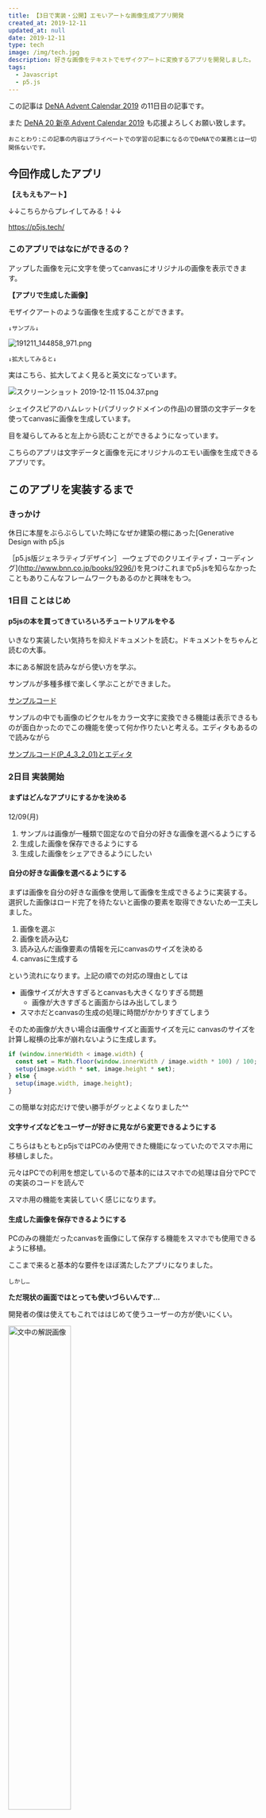 ```yaml
---
title: 【3日で実装・公開】エモいアートな画像生成アプリ開発
created_at: 2019-12-11
updated_at: null
date: 2019-12-11
type: tech
image: /img/tech.jpg
description: 好きな画像をテキストでモザイクアートに変換するアプリを開発しました。
tags:
  - Javascript
  - p5.js
---
```


この記事は [DeNA Advent Calendar 2019](https://qiita.com/advent-calendar/2019/dena) の11日目の記事です。

また [DeNA 20 新卒 Advent Calendar 2019](https://qiita.com/advent-calendar/2019/dena-20-shinsostu) も応援よろしくお願い致します。

`おことわり:この記事の内容はプライベートでの学習の記事になるのでDeNAでの業務とは一切関係ないです。`


## 今回作成したアプリ

**【えもえもアート】**

↓↓こちらからプレイしてみる！↓↓

https://p5js.tech/

### このアプリではなにができるの？

アップした画像を元に文字を使ってcanvasにオリジナルの画像を表示できます。

**【アプリで生成した画像】**

モザイクアートのような画像を生成することができます。

`↓サンプル↓`

![191211_144858_971.png](https://qiita-image-store.s3.ap-northeast-1.amazonaws.com/0/199085/9a5276e4-d5e9-9cd6-a4bd-2e96b4e578ef.png)

`↓拡大してみると↓`

実はこちら、拡大してよく見ると英文になっています。

<img
alt="スクリーンショット 2019-12-11 15.04.37.png"
src="https://qiita-image-store.s3.ap-northeast-1.amazonaws.com/0/199085/183289be-362b-1fcc-fbbf-a19efcc7855f.png">

シェイクスピアのハムレット(パブリックドメインの作品)の冒頭の文字データを使ってcanvasに画像を生成しています。

目を凝らしてみると左上から読むことができるようになっています。

こちらのアプリは文字データと画像を元にオリジナルのエモい画像を生成できるアプリです。

## このアプリを実装するまで

### きっかけ

休日に本屋をぶらぶらしていた時になぜか建築の棚にあった[Generative Design with p5.js

［p5.js版ジェネラティブデザイン］ ―ウェブでのクリエイティブ・コーディング](http://www.bnn.co.jp/books/9296/)を見つけこれまでp5.jsを知らなかったこともありこんなフレームワークもあるのかと興味をもつ。

### 1日目 ことはじめ

#### p5jsの本を買ってきていろいろチュートリアルをやる

いきなり実装したい気持ちを抑えドキュメントを読む。ドキュメントをちゃんと読むの大事。

本にある解説を読みながら使い方を学ぶ。

サンプルが多種多様で楽しく学ぶことができました。

[サンプルコード](http://www.bnn.co.jp/support/generativedesign_p5js/)

サンプルの中でも画像のピクセルをカラー文字に変換できる機能は表示できるものが面白かったのでこの機能を使って何か作りたいと考える。エディタもあるので読みながら

[サンプルコード(P_4_3_2_01)とエディタ](https://editor.p5js.org/generative-design/sketches/P_4_3_2_01)

### 2日目 実装開始

#### まずはどんなアプリにするかを決める

12/09(月)

1. サンプルは画像が一種類で固定なので自分の好きな画像を選べるようにする
2. 生成した画像を保存できるようにする
3. 生成した画像をシェアできるようにしたい

#### 自分の好きな画像を選べるようにする

まずは画像を自分の好きな画像を使用して画像を生成できるように実装する。
選択した画像はロード完了を待たないと画像の要素を取得できないため一工夫しました。

1. 画像を選ぶ
2. 画像を読み込む
3. 読み込んだ画像要素の情報を元にcanvasのサイズを決める
4. canvasに生成する

という流れになります。上記の順での対応の理由としては

- 画像サイズが大きすぎるとcanvasも大きくなりすぎる問題
  - 画像が大きすぎると画面からはみ出してしまう
- スマホだとcanvasの生成の処理に時間がかかりすぎてしまう

そのため画像が大きい場合は画像サイズと画面サイズを元に
canvasのサイズを計算し縦横の比率が崩れないように生成します。

```javascript
if (window.innerWidth < image.width) {
  const set = Math.floor(window.innerWidth / image.width * 100) / 100;
  setup(image.width * set, image.height * set);
} else {
  setup(image.width, image.height);
}
```

この簡単な対応だけで使い勝手がグッとよくなりました^^

#### 文字サイズなどをユーザーが好きに見ながら変更できるようにする

こちらはもともとp5jsではPCのみ使用できた機能になっていたのでスマホ用に移植しました。

元々はPCでの利用を想定しているので基本的にはスマホでの処理は自分でPCでの実装のコードを読んで

スマホ用の機能を実装していく感じになります。

#### 生成した画像を保存できるようにする

PCのみの機能だったcanvasを画像にして保存する機能をスマホでも使用できるように移植。

ここまで来ると基本的な要件をほぼ満たしたアプリになりました。

`しかし…`

**ただ現状の画面ではとっても使いづらいんです…**

開発者の僕は使えてもこれでははじめて使うユーザーの方が使いにくい。

<img alt="文中の解説画像" src="https://qiita-image-store.s3.ap-northeast-1.amazonaws.com/0/199085/4656b746-93cd-9daa-d5e7-00f8c0e773db.png" width=50%>

**…こりゃひでぇ＼(^o^)／**

`しかも…`

↓こちらは元画像になった先日東京タワーまで散歩した時に撮影した写真

<img alt="文中の解説画像" src="https://qiita-image-store.s3.ap-northeast-1.amazonaws.com/0/199085/8cdd7d56-4669-7db6-d771-289ca8d092e2.jpeg" width=50%>

~~これなんだか元画像の方が良い気がする~~

**（　ﾟ Дﾟ）‼️**💡

そう、

**エモさが足りない！！**

【結論】

**文字サイズなどをユーザーが好きなようにイジってエモくできるようにすれば良いんだ！**

### 3日目 使いやすくする

#### 機能を追加してブラッシュアップする

【ブラッシュアップ1】 文字サイズを好きに変更できるようにする

文字サイズを大小自由に変更できる

文字の最大、最小サイズを自由に変更できるようにすることで文字にばらつきを持たせられるように実装。

更に現在の設定文字サイズを表示して微調整までできるようにしてよりエモさを追求できるようにしました。

#### 【ブラッシュアップ2】 モノクロモード対応

文字をカラーからモノクロに変更できるようにする

カラーだと表現の限界がある場合があったのでいっそのことモノクロにすることで英字新聞みたいにしてエモさを表現できないかと思い実装してみました。

<img alt="文中の解説画像" src="https://qiita-image-store.s3.ap-northeast-1.amazonaws.com/0/199085/18b79824-bcb9-17d8-de60-af5f4a30f9cd.png" width=50%>

#### 【ブラッシュアップ3】 アプリのUIを調整する

もう追加機能もないので最後にUIを整える。

実装していく中でUI案が自分の中で結構変わって行ったので最後に残しておいて正解だった気がします。

![スクリーンショット 2019-12-11 12.34.49.png](https://qiita-image-store.s3.ap-northeast-1.amazonaws.com/0/199085/dd549ab8-8956-de0f-b487-8f43164667ea.png)

(センスはともかく)スマホで気軽にcanvasを変更できるようにできた！！

### その他細かい対応

- サーバーを用意してくる、ドメインを取得する
- HTTPS対応
- アナリティクス追加 などなど

## まとめ

偶然見つけた本がきっかけで簡単なアプリ作成まで進めることができました。

自分が考えたアイディアを形にして世の中に公開できるって楽しいなと再確認できました。

まだエンジニアになって日が浅いのでこれからもアイディアが浮かんだらそれを形にできるように日々学習して技術力を高めて行きたいと思います。

### えもえもアートに追加したかった機能の案

~~アドベントカレンダー投稿直前の9日まで何もせずサボってて~~

時間の都合でオミットしましたがこんなのも実装したかった機能一覧

- twitterなどのSNSシェア機能
  - 画像をシェアして投稿できるようにする
  - インスタなどには「特定のハッシュタグをつけてシェアできる」などの機能
- canvasの背景色変更
  - こちらもつなぎ込めば動的に変更できそう
- ラベル追加機能
  - LGTMとか好きな画像を最後に追加できるようにしても面白そう
- Loading表示
  - 読み込み中にユーザには変化が伝らないので不親切なので追加したい

このアプリに「こんな機能もいいんじゃない？」というアイディアがございましたらこちらの記事にコメントいただけると嬉しいです。

最後までお読みいただきありがとうございました。

**【えもえもアート】**

↓↓こちらからプレイしてみる！↓↓

https://p5js.tech/
